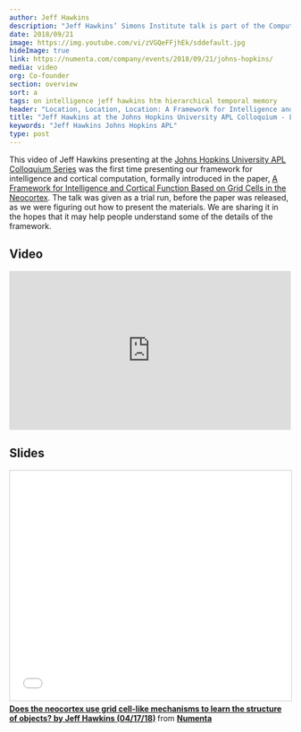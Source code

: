 ```yaml
---
author: Jeff Hawkins
description: "Jeff Hawkins’ Simons Institute talk is part of the Computational Theories of the Brain Workshop held on April 17, 2018. In his talk, he proposes that the neocortex learns models of objects using the same methods that the entorhinal cortex uses to map environments."
date: 2018/09/21
image: https://img.youtube.com/vi/zVGQeFFjhEk/sddefault.jpg
hideImage: true
link: https://numenta.com/company/events/2018/09/21/johns-hopkins/
media: video
org: Co-founder
section: overview
sort: a
tags: on intelligence jeff hawkins htm hierarchical temporal memory
header: "Location, Location, Location: A Framework for Intelligence and Cortical Computation"
title: "Jeff Hawkins at the Johns Hopkins University APL Colloquium - Location, Location, Location: A Framework for Intelligence and Cortical Computation"
keywords: "Jeff Hawkins Johns Hopkins APL"
type: post
---
```


This video of Jeff Hawkins presenting at the [Johns Hopkins University APL Colloquium Series](/company/events/2018/09/21/johns-hopkins/) was the first time presenting our framework for intelligence and cortical computation, formally introduced in the paper, [A Framework for Intelligence and Cortical Function Based on Grid Cells in the Neocortex](/neuroscience-research/research-publications/papers/a-framework-for-intelligence-and-cortical-function-based-on-grid-cells-in-the-neocortex/). The talk was given as a trial run, before the paper was released, as we were figuring out how to present the materials.  We are sharing it in the hopes that it may help people understand some of the details of the framework.

## Video

<iframe width="504" height="284" src="https://www.youtube.com/embed/zVGQeFFjhEk" frameborder="0" gesture="media" allow="encrypted-media" allowfullscreen></iframe>

## Slides

<iframe src="//www.slideshare.net/slideshow/embed_code/key/ILfcRYOKiR0HiP" width="504" height="411" frameborder="0" marginwidth="0" marginheight="0" scrolling="no" style="border:1px solid #CCC; border-width:1px; margin-bottom:5px; max-width: 100%;" allowfullscreen> </iframe> <div style="margin-bottom:5px"> <strong> <a href="//www.slideshare.net/numenta/does-the-neocortex-use-grid-celllike-mechanisms-to-learn-the-structure-of-objects-by-jeff-hawkins-041718" title="Does the neocortex use grid cell-like mechanisms to learn the structure of objects? by Jeff Hawkins (04/17/18)" target="\_blank">Does the neocortex use grid cell-like mechanisms to learn the structure of objects? by Jeff Hawkins (04/17/18)</a> </strong> from <strong><a href="https://www.slideshare.net/numenta" target="\_blank">Numenta</a></strong> </div>
